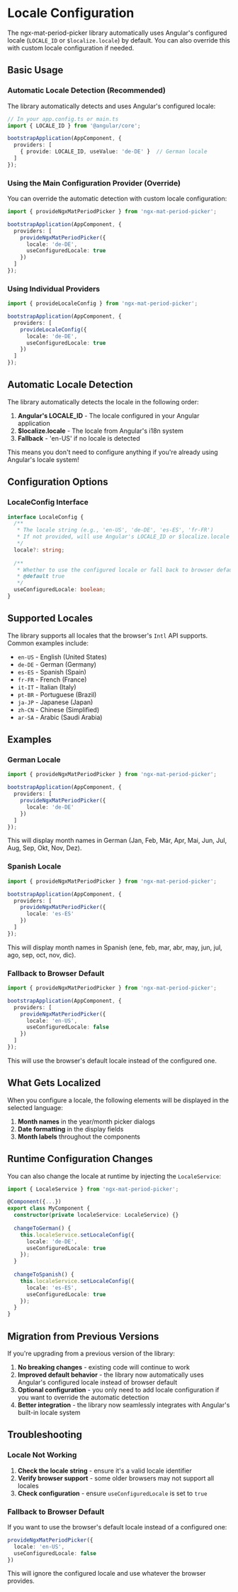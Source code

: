 # Locale Configuration

The ngx-mat-period-picker library automatically uses Angular's configured locale (`LOCALE_ID` or `$localize.locale`) by default. You can also override this with custom locale configuration if needed.

## Basic Usage

### Automatic Locale Detection (Recommended)

The library automatically detects and uses Angular's configured locale:

```typescript
// In your app.config.ts or main.ts
import { LOCALE_ID } from '@angular/core';

bootstrapApplication(AppComponent, {
  providers: [
    { provide: LOCALE_ID, useValue: 'de-DE' }  // German locale
  ]
});
```

### Using the Main Configuration Provider (Override)

You can override the automatic detection with custom locale configuration:

```typescript
import { provideNgxMatPeriodPicker } from 'ngx-mat-period-picker';

bootstrapApplication(AppComponent, {
  providers: [
    provideNgxMatPeriodPicker({
      locale: 'de-DE',
      useConfiguredLocale: true
    })
  ]
});
```

### Using Individual Providers

```typescript
import { provideLocaleConfig } from 'ngx-mat-period-picker';

bootstrapApplication(AppComponent, {
  providers: [
    provideLocaleConfig({
      locale: 'de-DE',
      useConfiguredLocale: true
    })
  ]
});
```

## Automatic Locale Detection

The library automatically detects the locale in the following order:

1. **Angular's LOCALE_ID** - The locale configured in your Angular application
2. **$localize.locale** - The locale from Angular's i18n system
3. **Fallback** - 'en-US' if no locale is detected

This means you don't need to configure anything if you're already using Angular's locale system!

## Configuration Options

### LocaleConfig Interface

```typescript
interface LocaleConfig {
  /**
   * The locale string (e.g., 'en-US', 'de-DE', 'es-ES', 'fr-FR')
   * If not provided, will use Angular's LOCALE_ID or $localize.locale
   */
  locale?: string;
  
  /**
   * Whether to use the configured locale or fall back to browser default
   * @default true
   */
  useConfiguredLocale: boolean;
}
```

## Supported Locales

The library supports all locales that the browser's `Intl` API supports. Common examples include:

- `en-US` - English (United States)
- `de-DE` - German (Germany)
- `es-ES` - Spanish (Spain)
- `fr-FR` - French (France)
- `it-IT` - Italian (Italy)
- `pt-BR` - Portuguese (Brazil)
- `ja-JP` - Japanese (Japan)
- `zh-CN` - Chinese (Simplified)
- `ar-SA` - Arabic (Saudi Arabia)

## Examples

### German Locale

```typescript
import { provideNgxMatPeriodPicker } from 'ngx-mat-period-picker';

bootstrapApplication(AppComponent, {
  providers: [
    provideNgxMatPeriodPicker({
      locale: 'de-DE'
    })
  ]
});
```

This will display month names in German (Jan, Feb, Mär, Apr, Mai, Jun, Jul, Aug, Sep, Okt, Nov, Dez).

### Spanish Locale

```typescript
import { provideNgxMatPeriodPicker } from 'ngx-mat-period-picker';

bootstrapApplication(AppComponent, {
  providers: [
    provideNgxMatPeriodPicker({
      locale: 'es-ES'
    })
  ]
});
```

This will display month names in Spanish (ene, feb, mar, abr, may, jun, jul, ago, sep, oct, nov, dic).

### Fallback to Browser Default

```typescript
import { provideNgxMatPeriodPicker } from 'ngx-mat-period-picker';

bootstrapApplication(AppComponent, {
  providers: [
    provideNgxMatPeriodPicker({
      locale: 'en-US',
      useConfiguredLocale: false
    })
  ]
});
```

This will use the browser's default locale instead of the configured one.

## What Gets Localized

When you configure a locale, the following elements will be displayed in the selected language:

1. **Month names** in the year/month picker dialogs
2. **Date formatting** in the display fields
3. **Month labels** throughout the components

## Runtime Configuration Changes

You can also change the locale at runtime by injecting the `LocaleService`:

```typescript
import { LocaleService } from 'ngx-mat-period-picker';

@Component({...})
export class MyComponent {
  constructor(private localeService: LocaleService) {}
  
  changeToGerman() {
    this.localeService.setLocaleConfig({
      locale: 'de-DE',
      useConfiguredLocale: true
    });
  }
  
  changeToSpanish() {
    this.localeService.setLocaleConfig({
      locale: 'es-ES',
      useConfiguredLocale: true
    });
  }
}
```

## Migration from Previous Versions

If you're upgrading from a previous version of the library:

1. **No breaking changes** - existing code will continue to work
2. **Improved default behavior** - the library now automatically uses Angular's configured locale instead of browser default
3. **Optional configuration** - you only need to add locale configuration if you want to override the automatic detection
4. **Better integration** - the library now seamlessly integrates with Angular's built-in locale system

## Troubleshooting

### Locale Not Working

1. **Check the locale string** - ensure it's a valid locale identifier
2. **Verify browser support** - some older browsers may not support all locales
3. **Check configuration** - ensure `useConfiguredLocale` is set to `true`

### Fallback to Browser Default

If you want to use the browser's default locale instead of a configured one:

```typescript
provideNgxMatPeriodPicker({
  locale: 'en-US',
  useConfiguredLocale: false
})
```

This will ignore the configured locale and use whatever the browser provides. 
